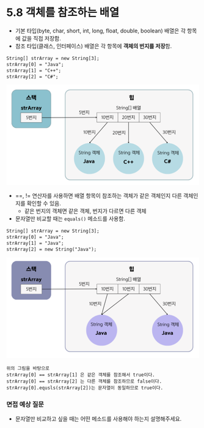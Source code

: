 # 5.8 객체를 참조하는 배열
- 기본 타입(byte, char, short, int, long, float, double, boolean) 배열은 각 항목에 값을 직접 저장함.
- 참조 타입(클래스, 인터페이스) 배열은 각 항목에 **객체의 번지를 저장**함.
```
String[] strArray = new String[3];
strArray[0] = "Java";
strArray[1] = "C++";
strArray[2] = "C#";
```
![img.png](img/객체배열.png)
- ==, != 연산자를 사용하면 배열 항목이 참조하는 객체가 같은 객체인지 다른 객체인지를 확인할 수 있음.
  - 같은 번지의 객체면 같은 객체, 번지가 다르면 다른 객체
- 문자열만 비교할 때는 `equals()` 메소드를 사용함.

```
String[] strArray = new String[3];
strArray[0] = "Java";
strArray[1] = "Java";
strArray[2] = new String("Java");
```
![img.png](img/객체배열2.png)
```
위의 그림을 바탕으로
strArray[0] == strArray[1] 은 같은 객체를 참조해서 true이다.
strArray[0] == strArray[2] 는 다른 객체를 참조하므로 false이다.
strArray[0].equsls(strArray[2])는 문자열이 동일하므로 true이다.
```

### 면접 예상 질문
- 문자열만 비교하고 싶을 때는 어떤 메소드를 사용해야 하는지 설명해주세요.